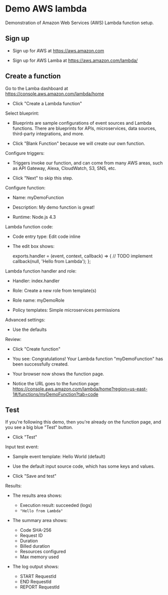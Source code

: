 # Demo AWS lambda

Demonstration of Amazon Web Services (AWS) Lambda function setup.

## Sign up

* Sign up for AWS at https://aws.amazon.com

* Sign up for AWS Lamba at https://aws.amazon.com/lambda/


## Create a function

Go to the Lamba dashboard at https://console.aws.amazon.com/lambda/home

  * Click "Create a Lambda function"

Select blueprint:

  * Blueprints are sample configurations of event sources and Lambda functions. There are blueprints for APIs, microservices, data sources, third-party integrations, and more.

  * Click "Blank Function" because we will create our own function.

Configure triggers:

  * Triggers invoke our function, and can come from many AWS areas, such as API Gateway, Alexa, CloudWatch, S3, SNS, etc.

  * Click "Next" to skip this step.

Configure function:

  * Name: myDemoFunction

  * Description: My demo function is great!

  * Runtime: Node.js 4.3

Lambda function code:

  * Code entry type: Edit code inline

  * The edit box shows:

      exports.handler = (event, context, callback) => {
        // TODO implement
        callback(null, 'Hello from Lambda');
      };

Lambda function handler and role:

  * Handler: index.handler

  * Role: Create a new role from template(s)

  * Role name: myDemoRole

  * Policy templates: Simple microservices permissions

Advanced settings:

  * Use the defaults

Review:
 
  * Click "Create function"

  * You see: Congratulations! Your Lambda function "myDemoFunction" has been successfully created.

  * Your browser now shows the function page. 

  * Notice the URL goes to the function page: https://console.aws.amazon.com/lambda/home?region=us-east-1#/functions/myDemoFunction?tab=code


## Test

If you're following this demo, then you're already on the function page, and you see a big blue "Test" button.

  * Click "Test"

Input test event:

  * Sample event template: Hello World (default)

  * Use the default input source code, which has some keys and values.

  * Click "Save and test"

Results:

  * The results area shows:
    * Execution result: succeeded (logs)
    * `"Hello from Lambda"`

  * The summary area shows:
    * Code SHA-256
    * Request ID
    * Duration
    * Billed duration
    * Resources configured
    * Max memory used

  * The log output shows:
    * START RequestId
    * END RequestId
    * REPORT RequestId
